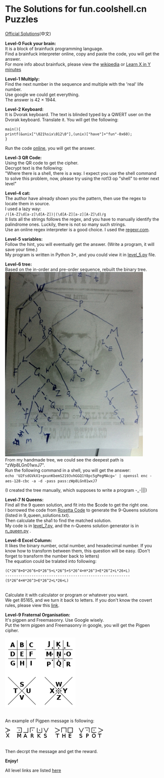 The Solutions for fun.coolshell.cn Puzzles
================

[Official Solutions](http://coolshell.cn/articles/11847.html)(中文)

**Level-0 Fuck your brain:**
<br/>It is a block of brainfuck programming language.
<br/>Find a brainfuck interpreter online, copy and paste the code, you will get the answer.
<br/>For more info about brainfuck, please view the [wikipedia](http://en.wikipedia.org/wiki/Brainfuck) or [Learn X in Y minutes](http://learnxinyminutes.com/)

**Level-1 Multiply:**
<br/>Find the next number in the sequence and multiple with the 'real' life number.
<br/>Use google we could get everything.
<br/>The answer is 42 × 1944.

**Level-2 Keyboard:**
<br/>It is Dvorak keyboard. The text is blinded typed by a QWERT user on the Dvorak keyboard. Translate it. You will get the following:
```
main(){
printf(&unix["\021%six\012\0"],(unix)["have"]+"fun"-0x60);
}
```
Run the code [online](http://www.compileonline.com/compile_c_online.php), you will get the answer.

**Level-3 QR Code:**
<br/>Using the QR code to get the cipher. 
<br/>Decrypt text is the following:
<br/>"Where there is a shell, there is a way. I expect you use the shell command to solve this problem, now, please try using the rot13 op "shell" to enter next level"

**Level-4 cat:**
<br/>The author have already shown you the pattern, then use the regex to locate them in source.
<br/>I used a lazy way: 
<br/>`/([A-Z]\d[a-z]\d[A-Z])|(\d[A-Z][a-z][A-Z]\d)/g`
<br/>It lists all the strings follows the regex, and you have to manually identify the palindrome ones. Luckily, there is not so many such strings.
<br/>Use an online regex interpreter is a good choice. I used the [regexr.com](http://www.regexr.com/).

**Level-5 variables:**
<br/>Follow the hint, you will eventually get the answer. (Write a program, it will save your time.)
<br/>My program is written in Python 3+, and you could view it in [level_5.py](level_5.py) file.

**Level-6 tree:**
<br/>Based on the in-order and pre-order sequence, rebuilt the binary tree.
![](../img/level_6.jpg)
<br/>From my handmade tree, we could see the deepest path is "zWp8LGn01wxJ7".
<br/>Run the following command in a shell, you will get the answer:
<br/>`echo 'U2FsdGVkX1+gxunKbemS2193vhGGQ1Y8pc5gPegMAcg=' | openssl enc -aes-128-cbc -a -d -pass pass:zWp8LGn01wxJ7`

(I created the tree manually, which supposes to write a program -_-|||)

**Level-7 N Queens:**
<br/>Find all the 9 queen solution, and fit into the $code to get the right one.
<br/>I borrowed the code from [Rosetta Code](http://rosettacode.org/wiki/N-queens_problem#Python) to generate the 9-Queens solutions (listed in 9_queen_solutions.txt).
<br/>Then calculate the sha1 to find the matched solution.
<br/>My code is in [level_7.py](level_7.py), and the n-Queens solution generator is in [n_queen.py](n_queen.py) .

**Level-8 Excel Column:**
<br/>It likes the binary number, octal number, and hexadecimal number. If you know how to transform between them, this question will be easy. (Don't forget to transform the number back to letters)
<br/>The equation could be tralated into following:
```
(C*26^8+O*26^6+O*26^5+L*26^5+S*26^4+H*26^3+E*26^2+L*26+L)
---------------------------------------------------------
(S*26^4+H*26^3+E*26^2+L*26+L)
```
<br/>Calculate it with calculator or program or whatever you want.
<br/>We get 85165, and we turn it back to letters. If you don't know the covert rules, please view this [link](http://www.cstutoringcenter.com/tutorials/general/convert.php).

**Level-9 Fraternal Organisation:**
<br/>It's pigpen and Freemasonry. Use Google wisely.
<br/>Put the term pigpen and Freemasonry in google, you will get the Pigpen cipher. 

![Pigpen cipher key](../img/Pigpen_cipher_key.png)

<br/>An example of Pigpen message is following:

![Pigpen Message](../img/Pigpen-message.png)

<br/>Then decrpt the message and get the reward.

**Enjoy!**

All level links are listed [here](all_Level_Links.md)
